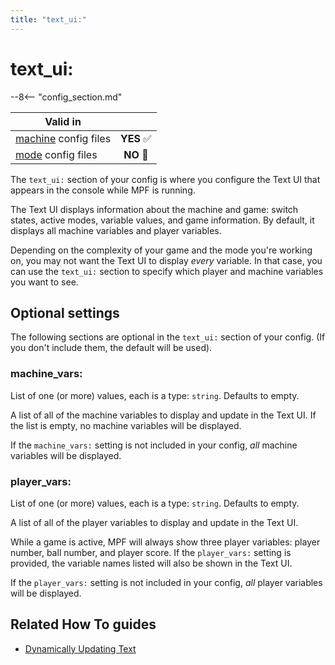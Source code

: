 ```yaml
---
title: "text_ui:"
---
```


# text_ui:


--8<-- "config_section.md"

| Valid in | |
|-----|:----:|
|[machine](instructions/machine_config.md) config files |**YES** :white_check_mark:|
|[mode](instructions/mode_config.md) config files|**NO** :no_entry_sign:|

The `text_ui:` section of your config is where you configure the Text UI
that appears in the console while MPF is running.

The Text UI displays information about the machine and game: switch
states, active modes, variable values, and game information. By default,
it displays all machine variables and player variables.

Depending on the complexity of your game and the mode you're working
on, you may not want the Text UI to display *every* variable. In that
case, you can use the `text_ui:` section to specify which player and
machine variables you want to see.

## Optional settings

The following sections are optional in the `text_ui:` section of your
config. (If you don't include them, the default will be used).

### machine_vars:

List of one (or more) values, each is a type: `string`. Defaults to
empty.

A list of all of the machine variables to display and update in the Text
UI. If the list is empty, no machine variables will be displayed.

If the `machine_vars:` setting is not included in your config, *all*
machine variables will be displayed.

### player_vars:

List of one (or more) values, each is a type: `string`. Defaults to
empty.

A list of all of the player variables to display and update in the Text
UI.

While a game is active, MPF will always show three player variables:
player number, ball number, and player score. If the `player_vars:`
setting is provided, the variable names listed will also be shown in the
Text UI.

If the `player_vars:` setting is not included in your config, *all*
player variables will be displayed.

## Related How To guides

* [Dynamically Updating Text](../mc/widgets/text/text_dynamic.md)
